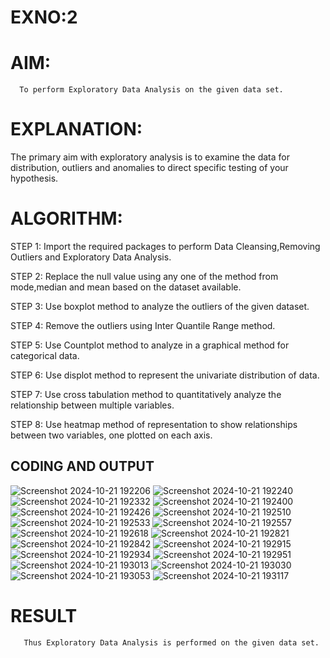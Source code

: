 # EXNO:2
# AIM:
      To perform Exploratory Data Analysis on the given data set.
      
# EXPLANATION:
  The primary aim with exploratory analysis is to examine the data for distribution, outliers and anomalies to direct specific testing of your hypothesis.
  
# ALGORITHM:
STEP 1: Import the required packages to perform Data Cleansing,Removing Outliers and Exploratory Data Analysis.

STEP 2: Replace the null value using any one of the method from mode,median and mean based on the dataset available.

STEP 3: Use boxplot method to analyze the outliers of the given dataset.

STEP 4: Remove the outliers using Inter Quantile Range method.

STEP 5: Use Countplot method to analyze in a graphical method for categorical data.

STEP 6: Use displot method to represent the univariate distribution of data.

STEP 7: Use cross tabulation method to quantitatively analyze the relationship between multiple variables.

STEP 8: Use heatmap method of representation to show relationships between two variables, one plotted on each axis.

## CODING AND OUTPUT
![Screenshot 2024-10-21 192206](https://github.com/user-attachments/assets/069e3fa7-dcfe-4d64-ac36-580f284da5ec)
![Screenshot 2024-10-21 192240](https://github.com/user-attachments/assets/5c933cab-b7cc-4189-904e-9a1e7a104e53)
![Screenshot 2024-10-21 192332](https://github.com/user-attachments/assets/c453b92a-e1ac-4230-bfba-937eb27209ca)
![Screenshot 2024-10-21 192400](https://github.com/user-attachments/assets/457bab26-9526-4f67-8bcc-676102aa77a0)
![Screenshot 2024-10-21 192426](https://github.com/user-attachments/assets/d9d7fc13-beb7-474c-b988-ae0fd0b47e30)
![Screenshot 2024-10-21 192510](https://github.com/user-attachments/assets/87003bc6-43f8-4a92-9cff-db094c139612)
![Screenshot 2024-10-21 192533](https://github.com/user-attachments/assets/ba7624b7-efc2-4ddd-ba20-d2765c88c70c)
![Screenshot 2024-10-21 192557](https://github.com/user-attachments/assets/1d0b86a0-785d-4300-9be2-38380a41299c)
![Screenshot 2024-10-21 192618](https://github.com/user-attachments/assets/0ad07c4c-6281-443b-8179-b8044d44cedd)
![Screenshot 2024-10-21 192821](https://github.com/user-attachments/assets/d2fdbb10-99b0-46c1-b16b-485ab12f13e1)
![Screenshot 2024-10-21 192842](https://github.com/user-attachments/assets/c1610c9e-9d0e-40bc-9ddc-508de640cade)
![Screenshot 2024-10-21 192915](https://github.com/user-attachments/assets/c39af24e-6f55-4b29-aad0-7b4e25b6c556)
![Screenshot 2024-10-21 192934](https://github.com/user-attachments/assets/f60b9a19-eb5d-4c5b-ba3b-18b67f35d6e2)
![Screenshot 2024-10-21 192951](https://github.com/user-attachments/assets/7a71f995-827f-407b-80f8-b311953a4211)
![Screenshot 2024-10-21 193013](https://github.com/user-attachments/assets/d38b5601-c5f6-4d6f-8ea4-5674eb5fbd4b)
![Screenshot 2024-10-21 193030](https://github.com/user-attachments/assets/886e16d9-b0cd-4c91-a6c7-28807340665d)
![Screenshot 2024-10-21 193053](https://github.com/user-attachments/assets/19a4bc40-9c73-4890-a207-f918a5c211f4)
![Screenshot 2024-10-21 193117](https://github.com/user-attachments/assets/15d34173-11b9-4ac3-988e-50197f197503)

# RESULT
       Thus Exploratory Data Analysis is performed on the given data set.
